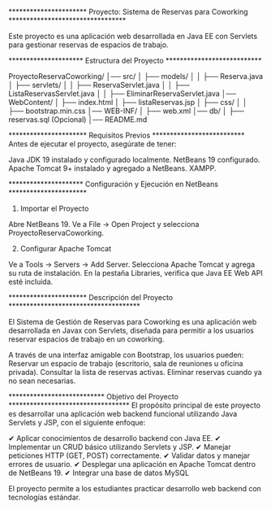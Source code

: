 **********************  Proyecto: Sistema de Reservas para Coworking *********************************


Este proyecto es una aplicación web desarrollada en Java EE con Servlets para gestionar reservas de espacios de trabajo.

*********************  Estructura del Proyecto ***************************

ProyectoReservaCoworking/
│── src/
│   ├── models/
│   │   ├── Reserva.java
│   ├── servlets/
│   │   ├── ReservaServlet.java
│   │   ├── ListaReservasServlet.java
│   │   ├── EliminarReservaServlet.java
│── WebContent/
│   ├── index.html
│   ├── listaReservas.jsp
│   ├── css/
│   │   ├── bootstrap.min.css
│── WEB-INF/
│   ├── web.xml
│── db/
│   ├── reservas.sql (Opcional)
│── README.md


********************** Requisitos Previos **************************
Antes de ejecutar el proyecto, asegúrate de tener:

Java JDK 19 instalado y configurado localmente.
NetBeans 19 configurado.
Apache Tomcat 9+ instalado y agregado a NetBeans.
XAMPP.

********************* Configuración y Ejecución en NetBeans **********************

1. Importar el Proyecto

Abre NetBeans 19.
Ve a File → Open Project y selecciona ProyectoReservaCoworking.

2. Configurar Apache Tomcat

Ve a Tools → Servers → Add Server.
Selecciona Apache Tomcat y agrega su ruta de instalación.
En la pestaña Libraries, verifica que Java EE Web API esté incluida.

********************** Descripción del Proyecto *************************************

El Sistema de Gestión de Reservas para Coworking es una aplicación web desarrollada en Javax con Servlets, diseñada para permitir a los usuarios reservar espacios de trabajo en un coworking.

A través de una interfaz amigable con Bootstrap, los usuarios pueden:
Reservar un espacio de trabajo (escritorio, sala de reuniones u oficina privada).
Consultar la lista de reservas activas.
Eliminar reservas cuando ya no sean necesarias.


*************************** Objetivo del Proyecto **********************************
El propósito principal de este proyecto es desarrollar una aplicación web backend funcional utilizando Java Servlets y JSP, con el siguiente enfoque:

✔ Aplicar conocimientos de desarrollo backend con Java EE.
✔ Implementar un CRUD básico utilizando Servlets y JSP.
✔ Manejar peticiones HTTP (GET, POST) correctamente.
✔ Validar datos y manejar errores de usuario.
✔ Desplegar una aplicación en Apache Tomcat dentro de NetBeans 19.
✔ Integrar una base de datos MySQL

El proyecto permite a los estudiantes practicar desarrollo web backend con tecnologías estándar.